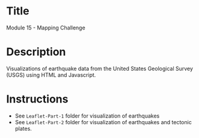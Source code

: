# Title
Module 15 - Mapping Challenge

# Description
Visualizations of earthquake data from the United States Geological Survey (USGS) using HTML and Javascript.

# Instructions
- See `Leaflet-Part-1` folder for visualization of earthquakes
- See `Leaflet-Part-2` folder for visualization of earthquakes and tectonic plates. 


